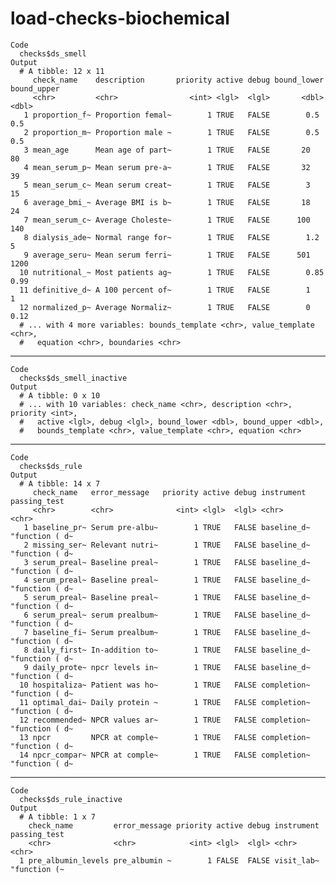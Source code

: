 # load-checks-biochemical

    Code
      checks$ds_smell
    Output
      # A tibble: 12 x 11
         check_name    description       priority active debug bound_lower bound_upper
         <chr>         <chr>                <int> <lgl>  <lgl>       <dbl>       <dbl>
       1 proportion_f~ Proportion femal~        1 TRUE   FALSE        0.5         0.5 
       2 proportion_m~ Proportion male ~        1 TRUE   FALSE        0.5         0.5 
       3 mean_age      Mean age of part~        1 TRUE   FALSE       20          80   
       4 mean_serum_p~ Mean serum pre-a~        1 TRUE   FALSE       32          39   
       5 mean_serum_c~ Mean serum creat~        1 TRUE   FALSE        3          15   
       6 average_bmi_~ Average BMI is b~        1 TRUE   FALSE       18          24   
       7 mean_serum_c~ Average Choleste~        1 TRUE   FALSE      100         140   
       8 dialysis_ade~ Normal range for~        1 TRUE   FALSE        1.2         5   
       9 average_seru~ Mean serum ferri~        1 TRUE   FALSE      501        1200   
      10 nutritional_~ Most patients ag~        1 TRUE   FALSE        0.85        0.99
      11 definitive_d~ A 100 percent of~        1 TRUE   FALSE        1           1   
      12 normalized_p~ Average Normaliz~        1 TRUE   FALSE        0           0.12
      # ... with 4 more variables: bounds_template <chr>, value_template <chr>,
      #   equation <chr>, boundaries <chr>

---

    Code
      checks$ds_smell_inactive
    Output
      # A tibble: 0 x 10
      # ... with 10 variables: check_name <chr>, description <chr>, priority <int>,
      #   active <lgl>, debug <lgl>, bound_lower <dbl>, bound_upper <dbl>,
      #   bounds_template <chr>, value_template <chr>, equation <chr>

---

    Code
      checks$ds_rule
    Output
      # A tibble: 14 x 7
         check_name   error_message   priority active debug instrument  passing_test  
         <chr>        <chr>              <int> <lgl>  <lgl> <chr>       <chr>         
       1 baseline_pr~ Serum pre-albu~        1 TRUE   FALSE baseline_d~ "function ( d~
       2 missing_ser~ Relevant nutri~        1 TRUE   FALSE baseline_d~ "function ( d~
       3 serum_preal~ Baseline preal~        1 TRUE   FALSE baseline_d~ "function ( d~
       4 serum_preal~ Baseline preal~        1 TRUE   FALSE baseline_d~ "function ( d~
       5 serum_preal~ Baseline preal~        1 TRUE   FALSE baseline_d~ "function ( d~
       6 serum_preal~ serum prealbum~        1 TRUE   FALSE baseline_d~ "function ( d~
       7 baseline_fi~ Serum prealbum~        1 TRUE   FALSE baseline_d~ "function ( d~
       8 daily_first~ In-addition to~        1 TRUE   FALSE baseline_d~ "function ( d~
       9 daily_prote~ npcr levels in~        1 TRUE   FALSE baseline_d~ "function ( d~
      10 hospitaliza~ Patient was ho~        1 TRUE   FALSE completion~ "function ( d~
      11 optimal_dai~ Daily protein ~        1 TRUE   FALSE completion~ "function ( d~
      12 recommended~ NPCR values ar~        1 TRUE   FALSE completion~ "function ( d~
      13 npcr         NPCR at comple~        1 TRUE   FALSE completion~ "function ( d~
      14 npcr_compar~ NPCR at comple~        1 TRUE   FALSE completion~ "function ( d~

---

    Code
      checks$ds_rule_inactive
    Output
      # A tibble: 1 x 7
        check_name         error_message priority active debug instrument passing_test
        <chr>              <chr>            <int> <lgl>  <lgl> <chr>      <chr>       
      1 pre_albumin_levels pre_albumin ~        1 FALSE  FALSE visit_lab~ "function (~

